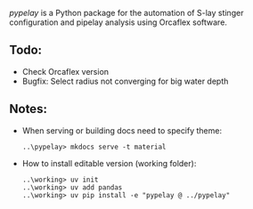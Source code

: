 *pypelay* is a Python package for the automation of S-lay stinger configuration and pipelay analysis using Orcaflex software.

## Todo:
- Check Orcaflex version
- Bugfix: Select radius not converging for big water depth


## Notes:
- When serving or building docs need to specify theme:

    ```
    ..\pypelay> mkdocs serve -t material
    ```

- How to install editable version (working folder):

    ```
    ..\working> uv init
    ..\working> uv add pandas
    ..\working> uv pip install -e "pypelay @ ../pypelay"
    ```
